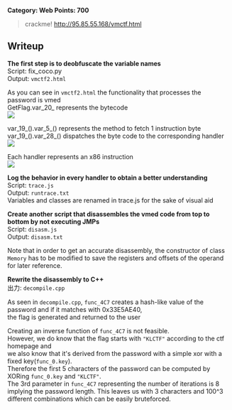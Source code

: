 **Category: Web Points: 700**
> crackme! http://95.85.55.168/vmctf.html

## Writeup
**The first step is to deobfuscate the variable names**  
Script: fix_coco.py  
Output: `vmctf2.html`  

As you can see in `vmctf2.html` the functionality that processes the password is vmed    
GetFlag.var_20_ represents the bytecode  
![](https://gyazo.com/45e3c6d6fa92ff94fc0b703a8bcc4d3b.png)  

var_19_().var_5_() represents the method to fetch 1 instruction byte  
var_19_().var_28_() dispatches the byte code to the corresponding handler  
![](https://gyazo.com/27b07a44aeee412b8cd98db2f17a414c.png)

Each handler represents an x86 instruction  
![](https://gyazo.com/3fca3bcbe6c044de2bb6817e7e6f94d7.png)

**Log the behavior in every handler to obtain a better understanding**  
Script: `trace.js`  
Output: `runtrace.txt`  
Variables and classes are renamed in trace.js for the sake of visual aid

**Create another script that disassembles the vmed code from top to bottom by not executing JMPs**  
Script: `disasm.js`  
Output: `disasm.txt`  

Note that in order to get an accurate disassembly, the constructor of class `Memory` has to be modified to 
save the registers and offsets of the operand for later reference.

**Rewrite the disassembly to C++**  
出力: `decompile.cpp`

As seen in `decompile.cpp`, `func_4C7` creates a hash-like value of the password and if it matches with 0x33E5AE40,   
the flag is generated and returned to the user  

Creating an inverse function of `func_4C7` is not feasible.  
However, we do know that the flag starts with `"KLCTF"` according to the ctf homepage and   
we also know that it's derived from the password with a simple xor with a fixed key(`func_0.key`).  
Therefore the first 5 characters of the password can be computed by XORing `func_0.key` and `"KLCTF"`.  
The 3rd parameter in `func_4C7` representing the number of iterations is 8 implying the password length. 
This leaves us with 3 characters and 100^3 different combinations which can be easily bruteforced.  

